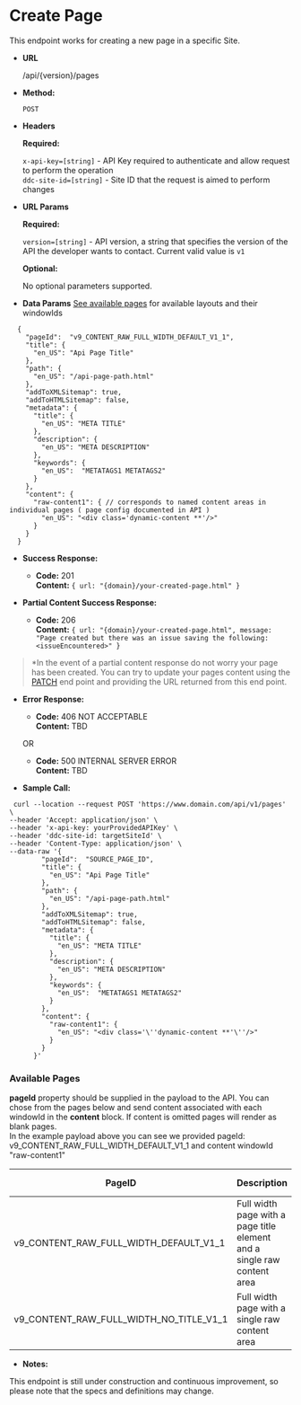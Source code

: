 # Create Page

  This endpoint works for creating a new page in a specific Site.

* **URL**

  /api/{version}/pages

* **Method:**
  
  `POST`
  
*  **Headers**

   **Required:**
 
   `x-api-key=[string]` - API Key required to authenticate and allow request to perform the operation </br>
   `ddc-site-id=[string]` - Site ID that the request is aimed to perform changes

*  **URL Params**

   **Required:**
 
   `version=[string]` - API version, a string that specifies the version of the API the developer wants to contact. Current valid value is `v1`

   **Optional:**
 
   No optional parameters supported.

* **Data Params**
[See available pages](#available-pages) for available layouts and their windowIds
```
  {
    "pageId":  "v9_CONTENT_RAW_FULL_WIDTH_DEFAULT_V1_1", 
    "title": {
      "en_US": "Api Page Title" 
    },
    "path": {
      "en_US": "/api-page-path.html" 
    },
    "addToXMLSitemap": true,
    "addToHTMLSitemap": false,
    "metadata": {
      "title": {
        "en_US": "META TITLE"
      },
      "description": {
        "en_US": "META DESCRIPTION"
      },
      "keywords": {
        "en_US":  "METATAGS1 METATAGS2"
      }
    },
    "content": {
      "raw-content1": { // corresponds to named content areas in individual pages ( page config documented in API )
        "en_US": "<div class='dynamic-content **'/>"
      }
    }
  }
```
* **Success Response:**

  * **Code:** 201 <br />
    **Content:** `{ url: "{domain}/your-created-page.html" }`
 
* **Partial Content Success Response:**
  * **Code:** 206 <br />
    **Content:** `{ url: "{domain}/your-created-page.html", message: "Page created but there was an issue saving the following: <issueEncountered>" }`
> *In the event of a partial content response do not worry your page has been created. You can try to update your pages content using the [PATCH](./update.md) end point and providing the URL returned from this end point. 
 
* **Error Response:**

  * **Code:** 406 NOT ACCEPTABLE <br />
    **Content:** TBD

  OR

  * **Code:** 500 INTERNAL SERVER ERROR <br />
    **Content:** TBD

* **Sample Call:**
```
 curl --location --request POST 'https://www.domain.com/api/v1/pages' \
--header 'Accept: application/json' \
--header 'x-api-key: yourProvidedAPIKey' \
--header 'ddc-site-id: targetSiteId' \
--header 'Content-Type: application/json' \
--data-raw '{
        "pageId":  "SOURCE_PAGE_ID", 
        "title": {
          "en_US": "Api Page Title"
        },
        "path": {
          "en_US": "/api-page-path.html"
        },
        "addToXMLSitemap": true,
        "addToHTMLSitemap": false,
        "metadata": {
          "title": {
            "en_US": "META TITLE"
          },
          "description": {
            "en_US": "META DESCRIPTION"
          },
          "keywords": {
            "en_US":  "METATAGS1 METATAGS2"
          }
        },
        "content": {
          "raw-content1": {
            "en_US": "<div class='\''dynamic-content **'\''/>"
          }
        }
      }'
```

### Available Pages
**pageId** property should be supplied in the payload to the API. You can chose from the pages below and send content associated with each windowId in the **content** block. If content is omitted pages will render as blank pages. <br/> In the example payload above you can see we provided pageId: v9_CONTENT_RAW_FULL_WIDTH_DEFAULT_V1_1 and content windowId "raw-content1" 
 
| PageID | Description | Content WindowIds |
| ----- | ----- | ----- |
| v9_CONTENT_RAW_FULL_WIDTH_DEFAULT_V1_1 | Full width page with a page title element and a single raw content area | "raw-content1" |
| v9_CONTENT_RAW_FULL_WIDTH_NO_TITLE_V1_1 | Full width page with a single raw content area | "raw-content1" |


* **Notes:**

 This endpoint is still under construction and continuous improvement, so please note that the specs and definitions may change.
